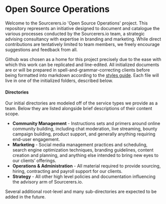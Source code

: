 # Open Source Operations

Welcome to the Sourcerers.io 'Open Source Operations' project. This repository represents an initiative designed to document and catalogue the various processes conducted by the Sourcerers.io team, a strategic advising consultancy with expertise in branding and marketing. While direct contributions are tentatively limited to team members, we freely encourage suggestions and feedback from all.

Github was chosen as a home for this project precisely due to the ease with which this work can be replicated and line-edited. All initialized documents are or will be prepared in spell-and-grammar-correcting clients before being formatted into markdown according to the [styles guide](https://github.com/Sourcerers-Ops/OSO/blob/master/styles.md). Each file will live in one of the initialized folders, described below.

#### Directories

Our initial directories are modeled off of the service types we provide as a team. Below they are listed alongside brief descriptions of their content scope.

+ **Community Management** - Instructions sets and primers around online community building, including chat moderation, live streaming, bounty campaign building, product support, and generally anything requiring end-user engagement.
+ **Marketing** - Social media management practices and scheduling, search engine optimization techniques, branding guidelines, content creation and planning, and anything else intended to bring new eyes to our clients’ offerings.
+ **Operations & Administration** - All material required to provide sourcing, hiring, contracting and payroll support for our clients.
+ **Strategy** - All other high level policies and documentation influencing the advisory arm of Sourcerers.io.


Several additional root-level and many sub-directories are expected to be added in the future.
